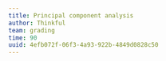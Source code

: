 ```yaml
---
title: Principal component analysis
author: Thinkful
team: grading
time: 90
uuid: 4efb072f-06f3-4a93-922b-4849d0828c50
---
```


<jupyter notebook-name="principal_component_analysis" course-code="DSBC" />